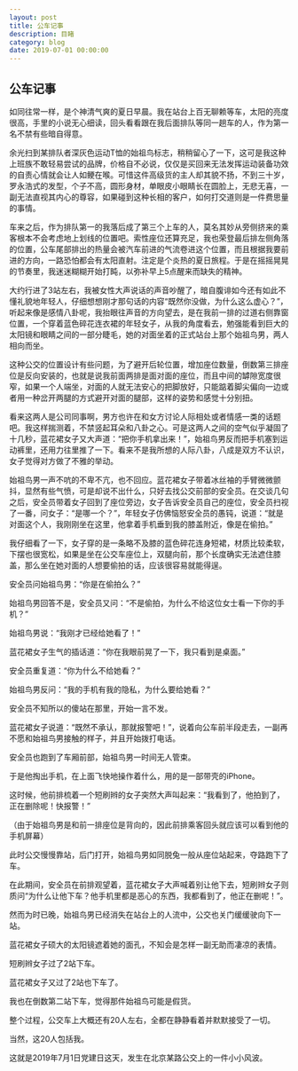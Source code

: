 ```yaml
---
layout: post
title: 公车记事
description: 目睹
category: blog
date: 2019-07-01 00:00:00
---
```






## 公车记事

如同往常一样，是个神清气爽的夏日早晨。我在站台上百无聊赖等车，太阳的亮度很高，手里的小说无心细读，回头看看跟在我后面排队等同一趟车的人，作为第一名不禁有些暗自得意。

余光扫到某排队者深灰色运动T恤的始祖鸟标志，稍稍留心了一下，这可是我这种上班族不敢轻易尝试的品牌，价格自不必说，仅仅是买回来无法发挥运动装备功效的自责心情就会让人如鲠在喉。可惜这件高级货的主人却其貌不扬，不到三十岁，罗永浩式的发型，个子不高，圆形身材，单眼皮小眼睛长在圆脸上，无悲无喜，一副无法直视其内心的尊容，如果碰到这种长相的客户，如何打交道则是一件费思量的事情。

车来之后，作为排队第一的我落后成了第三个上车的人，莫名其妙从旁侧挤来的乘客根本不会考虑地上划线的位置吧。索性座位还算充足，我也荣登最后排左侧角落的位置，公车尾部排出的热量会被汽车前进的气流卷进这个位置，而且根据我要前进的方向，一路恐怕都会有太阳直射。注定是个炎热的夏日旅程。于是在摇摇晃晃的节奏里，我迷迷糊糊开始打盹，以弥补早上5点醒来而缺失的精神。

大约行进了3站左右，我被女性大声说话的声音吵醒了，暗自腹诽如今还有如此不懂礼貌地年轻人，仔细想想刚才那句话的内容“既然你没做，为什么这么虚心？”，听起来像是感情八卦呢，我抬眼往声音的方向望去，是在我前一排的过道右侧靠窗位置，一个穿着蓝色碎花连衣裙的年轻女子，从我的角度看去，勉强能看到巨大的太阳镜和眼睛之间的一部分睫毛，她的对面坐着的正式站台上那个始祖鸟男，两人相向而坐。

这种公交的位置设计有些问题，为了避开后轮位置，增加座位数量，倒数第三排座位是反向安装的，也就是说我前面两排是面对面的座位，而且中间的罅隙宽度很窄，如果一个人端坐，对面的人就无法安心的把脚放好，只能踮着脚尖偏向一边或者用一种岔开两腿的方式避开对面的腿部，这样的姿势和感觉十分别扭。

看来这两人是公司同事啊，男方也许在和女方讨论人际相处或者情感一类的话题吧。我这样揣测着，不禁竖起耳朵和八卦之心。可是这两人之间的空气似乎凝固了十几秒，蓝花裙女子又大声道：“把你手机拿出来！”，始祖鸟男反而把手机塞到运动裤里，还用力往里推了一下。看来不是我所想的人际八卦，八成是双方不认识，女子觉得对方做了不雅的举动。

始祖鸟男一声不吭的不卑不亢，也不回应。蓝花裙女子带着冰丝袖的手臂微微颤抖，显然有些气愤，可是却说不出什么，只好去找公交前部的安全员。在交谈几句之后，安全员带着女子回到了座位旁边，女子告诉安全员自己的座位，安全员扫视了一番，问女子：“是哪一个？”，年轻女子仿佛恼怒安全员的愚钝，说道：“就是对面这个人，我刚刚坐在这里，他拿着手机垂到我的膝盖附近，像是在偷拍。”

我仔细看了一下，女子穿的是一条略不及膝的蓝色碎花连身短裙，材质比较柔软，下摆也很宽松，如果是坐在公交车座位上，双腿向前，那个长度确实无法遮住膝盖，那么坐在她对面的人想要偷拍的话，应该很容易就能得逞。

安全员问始祖鸟男：“你是在偷拍么？”

始祖鸟男回答不是，安全员又问：“不是偷拍，为什么不给这位女士看一下你的手机？”

始祖鸟男说：“我刚才已经给她看了！”

蓝花裙女子生气的插话道：“你在我眼前晃了一下，我只看到是桌面。”

安全员重复道：“你为什么不给她看？”

始祖鸟男反问：“我的手机有我的隐私，为什么要给她看？”

安全员不知所以的傻站在那里，开始一言不发。

蓝花裙女子说道：“既然不承认，那就报警吧！”，说着向公车前半段走去，一副再不愿和始祖鸟男接触的样子，并且开始拨打电话。

安全员也跑到了车厢前部，始祖鸟男一时间无人管束。

于是他掏出手机，在上面飞快地操作着什么，用的是一部带壳的iPhone。

这时候，他前排梳着一个短刷辫的女子突然大声叫起来：“我看到了，他拍到了，正在删除呢！快报警！”

（由于始祖鸟男是和前一排座位是背向的，因此前排乘客回头就应该可以看到他的手机屏幕）

此时公交慢慢靠站，后门打开，始祖鸟男如同脱兔一般从座位站起来，夺路跑下了车。

在此期间，安全员在前排观望着，蓝花裙女子大声喊着别让他下去，短刷辫女子则质问“为什么让他下车？他手机里都是恶心的东西，我都看到了，他正在删呢！”。

然而为时已晚，始祖鸟男已经消失在站台上的人流中，公交也关门缓缓驶向下一站。

蓝花裙女子硕大的太阳镜遮着她的面孔，不知会是怎样一副无助而凄凉的表情。

短刷辫女子过了2站下车。

蓝花裙女子又过了2站也下车了。

我也在倒数第二站下车，觉得那件始祖鸟可能是假货。

整个过程，公交车上大概还有20人左右，全都在静静看着并默默接受了一切。

当然，这20人包括我。

这就是2019年7月1日党建日这天，发生在北京某路公交上的一件小小风波。